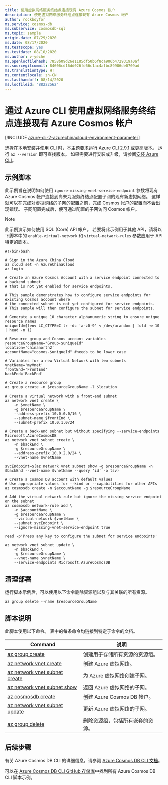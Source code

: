 ```yaml
---
title: 使用虚拟网络服务终结点连接现有 Azure Cosmos 帐户
description: 使用虚拟网络服务终结点连接现有 Azure Cosmos 帐户
author: rockboyfor
ms.service: cosmos-db
ms.subservice: cosmosdb-sql
ms.topic: sample
origin.date: 07/29/2020
ms.date: 08/17/2020
ms.testscope: yes
ms.testdate: 08/10/2020
ms.author: v-yeche
ms.openlocfilehash: 7858b09d26e1185df50b6f8ca906b4729319a0af
ms.sourcegitcommit: 84606cd16dd026fd66c1ac4afbc89906de0709ad
ms.translationtype: HT
ms.contentlocale: zh-CN
ms.lasthandoff: 08/14/2020
ms.locfileid: "88222562"
---
```

<!--Verify successfully-->
# <a name="connect-an-existing-azure-cosmos-account-with-virtual-network-service-endpoints-using-azure-cli"></a>通过 Azure CLI 使用虚拟网络服务终结点连接现有 Azure Cosmos 帐户

[!INCLUDE [azure-cli-2-azurechinacloud-environment-parameter](../../../../../includes/azure-cli-2-azurechinacloud-environment-parameter.md)]

选择在本地安装并使用 CLI 时，本主题要求运行 Azure CLI 2.9.1 或更高版本。 运行 `az --version` 即可查找版本。 如果需要进行安装或升级，请参阅[安装 Azure CLI](https://docs.azure.cn/cli/install-azure-cli?view=azure-cli-latest)。

## <a name="sample-script"></a>示例脚本

此示例旨在说明如何使用 `ignore-missing-vnet-service-endpoint` 参数将现有 Azure Cosmos 帐户连接到尚未为服务终结点配置子网的现有新虚拟网络。 这样就可以在完成对虚拟网络的子网的配置之前，完成 Cosmos 帐户的配置而不会出现错误。 子网配置完成后，便可通过配置的子网访问 Cosmos 帐户。

> [!NOTE]
> 此示例演示如何使用 SQL (Core) API 帐户。 若要将此示例用于其他 API，请将以下脚本中的 `enable-virtual-network` 和 `virtual-network-rules` 参数应用于 API 特定的脚本。

```azurecli
#!/bin/bash

# Sign in the Azure China Cloud
az cloud set -n AzureChinaCloud
az login

# Create an Azure Cosmos Account with a service endpoint connected to a backend subnet
# that is not yet enabled for service endpoints.

# This sample demonstrates how to configure service endpoints for existing Cosmos account where
# the connected subnet is not yet configured for service endpoints.
# This sample will then configure the subnet for service endpoints.

# Generate a unique 10 character alphanumeric string to ensure unique resource names
uniqueId=$(env LC_CTYPE=C tr -dc 'a-z0-9' < /dev/urandom | fold -w 10 | head -n 1)

# Resource group and Cosmos account variables
resourceGroupName="Group-$uniqueId"
location='chinanorth2'
accountName="cosmos-$uniqueId" #needs to be lower case

# Variables for a new Virtual Network with two subnets
vnetName='myVnet'
frontEnd='FrontEnd'
backEnd='BackEnd'

# Create a resource group
az group create -n $resourceGroupName -l $location

# Create a virtual network with a front-end subnet
az network vnet create \
    -n $vnetName \
    -g $resourceGroupName \
    --address-prefix 10.0.0.0/16 \
    --subnet-name $frontEnd \
    --subnet-prefix 10.0.1.0/24

# Create a back-end subnet but without specifying --service-endpoints Microsoft.AzureCosmosDB
az network vnet subnet create \
    -n $backEnd \
    -g $resourceGroupName \
    --address-prefix 10.0.2.0/24 \
    --vnet-name $vnetName

svcEndpoint=$(az network vnet subnet show -g $resourceGroupName -n $backEnd --vnet-name $vnetName --query 'id' -o tsv)

# Create a Cosmos DB account with default values
# Use appropriate values for --kind or --capabilities for other APIs
az cosmosdb create -n $accountName -g $resourceGroupName

# Add the virtual network rule but ignore the missing service endpoint on the subnet
az cosmosdb network-rule add \
    -n $accountName \
    -g $resourceGroupName \
    --virtual-network $vnetName \
    --subnet svcEndpoint \
    --ignore-missing-vnet-service-endpoint true

read -p'Press any key to configure the subnet for service endpoints'

az network vnet subnet update \
    -n $backEnd \
    -g $resourceGroupName \
    --vnet-name $vnetName \
    --service-endpoints Microsoft.AzureCosmosDB

```

<!--MOONCAKE: CORRECT ON LINE 78 az cosmosdb NETWORK-rule add-->

## <a name="clean-up-deployment"></a>清理部署

运行脚本示例后，可以使用以下命令删除资源组以及与其关联的所有资源。

```azurecli
az group delete --name $resourceGroupName
```

## <a name="script-explanation"></a>脚本说明

此脚本使用以下命令。 表中的每条命令均链接到特定于命令的文档。

| Command | 说明 |
|---|---|
| [az group create](https://docs.azure.cn/cli/group?view=azure-cli-latest#az-group-create) | 创建用于存储所有资源的资源组。 |
| [az network vnet create](https://docs.azure.cn/cli/network/vnet?view=azure-cli-latest#az-network-vnet-create) | 创建 Azure 虚拟网络。 |
| [az network vnet subnet create](https://docs.azure.cn/cli/network/vnet/subnet?view=azure-cli-latest#az-network-vnet-subnet-create) | 为 Azure 虚拟网络创建子网。 |
| [az network vnet subnet show](https://docs.azure.cn/cli/network/vnet/subnet?view=azure-cli-latest#az-network-vnet-subnet-show) | 返回 Azure 虚拟网络的子网。 |
| [az cosmosdb create](https://docs.azure.cn/cli/cosmosdb?view=azure-cli-latest#az-cosmosdb-create) | 创建 Azure Cosmos DB 帐户。 |
| [az network vnet subnet update](https://docs.azure.cn/cli/network/vnet/subnet?view=azure-cli-latest#az-network-vnet-subnet-update) | 更新 Azure 虚拟网络的子网。 |
| [az group delete](https://docs.azure.cn/cli/group?view=azure-cli-latest#az-group-delete) | 删除资源组，包括所有嵌套的资源。 |

## <a name="next-steps"></a>后续步骤

有关 Azure Cosmos DB CLI 的详细信息，请参阅 [Azure Cosmos DB CLI 文档](https://docs.azure.cn/cli/cosmosdb?view=azure-cli-latest)。

可以在 [Azure Cosmos DB CLI GitHub 存储库](https://github.com/Azure-Samples/azure-cli-samples/tree/master/cosmosdb)中找到所有 Azure Cosmos DB CLI 脚本示例。

<!-- Update_Description: update meta properties, wording update, update link -->